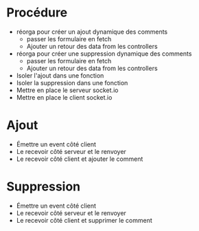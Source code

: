 # Procédure

- réorga pour créer un ajout dynamique des comments
  - passer les formulaire en fetch
  - Ajouter un retour des data from les controllers
- réorga pour créer une suppression dynamique des comments
  - passer les formulaire en fetch
  - Ajouter un retour des data from les controllers
- Isoler l'ajout dans une fonction
- Isoler la suppression dans une fonction
- Mettre en place le serveur socket.io
- Mettre en place le client socket.io

# Ajout

- Émettre un event côté client
- Le recevoir côté serveur et le renvoyer
- Le recevoir côté client et ajouter le comment

# Suppression

- Émettre un event côté client
- Le recevoir côté serveur et le renvoyer
- Le recevoir côté client et supprimer le comment
